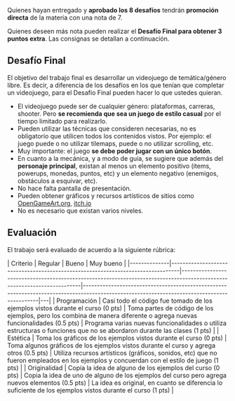 Quienes hayan entregado y **aprobado los 8 desafíos** tendrán **promoción directa** de la materia con una nota de 7.

Quienes deseen más nota pueden realizar el **Desafío Final para obtener 3 puntos extra**. Las consignas se detallan a continuación.

## Desafío Final

El objetivo del trabajo final es desarrollar un videojuego de temática/género libre. Es decir, a diferencia de los desafíos en los que tenían que completar un videojuego, para el Desafío Final pueden hacer lo que ustedes quieran.

* El videojuego puede ser de cualquier género: plataformas, carreras, shooter. Pero **se recomienda que sea un juego de estilo casual** por el tiempo limitado para realizarlo.
* Pueden utilizar las técnicas que consideren necesarias, no es obligatorio que utilicen todos los contenidos vistos. Por ejemplo: el juego puede o no utilizar tilemaps, puede o no utilizar scrolling, etc.
* Muy importante: el juego **se debe poder jugar con un único botón**.
* En cuanto a la mecánica, y a modo de guía, se sugiere que además del **personaje principal**, existan al menos un elemento positivo (items, powerups, monedas, puntos, etc) y un elemento negativo (enemigos, obstáculos a esquivar, etc).
* No hace falta pantalla de presentación.
* Pueden obtener gráficos y recursos artísticos de sitios como [OpenGameArt.org](https://opengameart.org/), [itch.io](https://itch.io/game-assets)
* No es necesario que existan varios niveles.



## Evaluación

El trabajo será evaluado de acuerdo a la siguiente rúbrica:

| Criterio     |                 Regular                                                                |       Bueno                                                                                                                 |                                  Muy bueno                                                                                                          |
|--------------|---------------------------------------------------------------------------------|------------------------------------------------------------------------------------------------------------------------|--------------------------------------------------------------------------------------------------------------------------------------------|---|
| Programación |  Casi todo el código fue tomado de los ejemplos vistos durante el curso (0 pts) |  Toma partes de código de los ejemplos, pero los combina de manera diferente o agrega nuevas funcionalidades (0.5 pts) |  Programa varias nuevas funcionalidades o utiliza estructuras o funciones que no se abordaron durante las clases (1 pts)                   |
| Estética     |  Toma los gráficos de los ejemplos vistos durante el curso (0 pts)              | Toma algunos gráficos de los ejemplos vistos durante el curso y agrega otros (0.5 pts)                                 |  Utiliza recursos artísticos (gráficos, sonidos, etc) que no fueron empleados en los ejemplos y concuerdan con el estilo de juego (1 pts)  |
| Originalidad | Copia la idea de alguno de los ejemplos del curso (0 pts)                       |  Copia la idea de uno de alguno de los ejemplos del curso pero agrega nuevos elementos (0.5 pts)                       | La idea es original, en cuanto se diferencia lo suficiente de los ejemplos vistos durante el curso (1 pts)                              |


